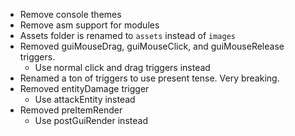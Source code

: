 - Remove console themes
- Remove asm support for modules
- Assets folder is renamed to `assets` instead of `images`
- Removed guiMouseDrag, guiMouseClick, and guiMouseRelease triggers.
  - Use normal click and drag triggers instead
- Renamed a ton of triggers to use present tense. Very breaking.
- Removed entityDamage trigger
  - Use attackEntity instead
- Removed preItemRender
  - Use postGuiRender instead